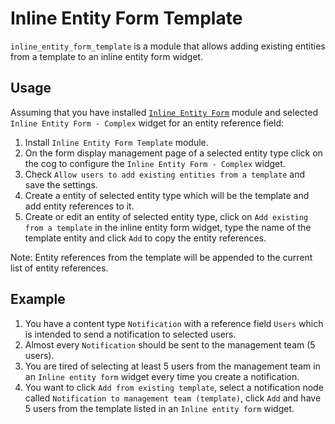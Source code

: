 # Inline Entity Form Template

`inline_entity_form_template` is a module that allows adding existing entities from a template to an inline entity form widget.

## Usage

Assuming that you have installed [`Inline Entity Form`][inline_entity_form] module and selected `Inline Entity Form - Complex` widget for an entity reference field:

1. Install `Inline Entity Form Template` module.
2. On the form display management page of a selected entity type click on the cog to configure the `Inline Entity Form - Complex` widget.
3. Check `Allow users to add existing entities from a template` and save the settings.
4. Create a entity of selected entity type which will be the template and add entity references to it.
5. Create or edit an entity of selected entity type, click on `Add existing from a template` in the inline entity form widget, type the name of the template entity and click `Add` to copy the entity references.

Note: Entity references from the template will be appended to the current list of entity references.

## Example

1. You have a content type `Notification` with a reference field `Users` which is intended to send a notification to selected users.
2. Almost every `Notification` should be sent to the management team (5 users).
3. You are tired of selecting at least 5 users from the management team in an `Inline entity form` widget every time you create a notification.
4. You want to click `Add from existing template`, select a notification node called `Notification to management team (template)`, click `Add` and have 5 users from the template listed in an `Inline entity form` widget.

[inline_entity_form]: https://www.drupal.org/project/inline_entity_form
